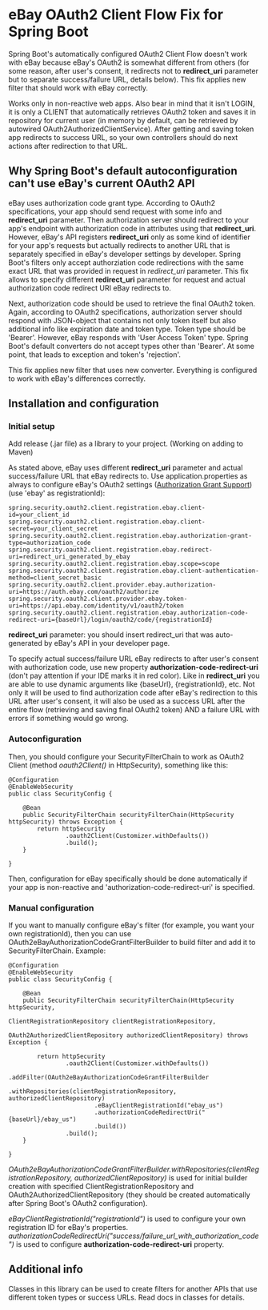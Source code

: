 # eBay OAuth2 Client Flow Fix for Spring Boot
Spring Boot's automatically configured OAuth2 Client Flow doesn't work with eBay because eBay's OAuth2 is somewhat different from others (for some reason, after user's consent, it redirects not to **redirect_uri** parameter but to separate success/failure URL, details below). This fix applies new filter that should work with eBay correctly.

Works only in non-reactive web apps. Also bear in mind that it isn't LOGIN, it is only a CLIENT that automatically retrieves OAuth2 token and saves it in repository for current user (in memory by default, can be retrieved by autowired OAuth2AuthorizedClientService). 
After getting and saving token app redirects to success URL, so your own controllers should do next actions after redirection to that URL.

## Why Spring Boot's default autoconfiguration can't use eBay's current OAuth2 API
eBay uses authorization code grant type. According to OAuth2 specifications, your app should send request with some info and **redirect_uri** parameter. Then authorization server should redirect to your app's endpoint with authorization code in attributes using that **redirect_uri**.
However, eBay's API registers **redirect_uri** only as some kind of identifier for your app's requests but actually redirects to another URL that is separately specified in eBay's developer settings by developer. Spring Boot's filters only accept
authorziation code redirections with the same exact URL that was provided in request in *redirect_uri* parameter. This fix allows to specify different **redirect_uri** parameter for request and actual authorization code redirect URI eBay redirects to.

Next, authorization code should be used to retrieve the final OAuth2 token. Again, according to OAuth2 specifications, authorization server should respond with JSON-object that contains not only token itself but also additional info like expiration date and token type. Token type should be 'Bearer'. However, eBay responds with 'User Access Token' type. Spring Boot's default converters do not accept types other than 'Bearer'. At some point, that leads to exception and token's 'rejection'.

This fix applies new filter that uses new converter. Everything is configured to work with eBay's differences correctly.

## Installation and configuration
### Initial setup
Add release (.jar file) as a library to your project. (Working on adding to Maven)

As stated above, eBay uses different **redirect_uri** parameter and actual success/failure URL that eBay redirects to. Use application.properties as always to configure eBay's OAuth2 settings ([Authorization Grant Support](https://docs.spring.io/spring-security/reference/servlet/oauth2/client/authorization-grants.html)) (use 'ebay' as registrationId):
```
spring.security.oauth2.client.registration.ebay.client-id=your_client_id
spring.security.oauth2.client.registration.ebay.client-secret=your_client_secret
spring.security.oauth2.client.registration.ebay.authorization-grant-type=authorization_code
spring.security.oauth2.client.registration.ebay.redirect-uri=redirect_uri_generated_by_ebay
spring.security.oauth2.client.registration.ebay.scope=scope
spring.security.oauth2.client.registration.ebay.client-authentication-method=client_secret_basic
spring.security.oauth2.client.provider.ebay.authorization-uri=https://auth.ebay.com/oauth2/authorize
spring.security.oauth2.client.provider.ebay.token-uri=https://api.ebay.com/identity/v1/oauth2/token
spring.security.oauth2.client.registration.ebay.authorization-code-redirect-uri={baseUrl}/login/oauth2/code/{registrationId}
```
**redirect_uri** parameter: you should insert redirect_uri that was auto-generated by eBay's API in your developer page. 

To specify actual success/failure URL eBay redirects to after user's consent with authorization code, use new property **authorization-code-redirect-uri** (don't pay attention if your IDE marks it in red color). Like in **redirect_uri** you are able to use dynamic arguments like {baseUrl}, {registrationId}, etc. Not only it will be used to find authorization code after eBay's redirection to this URL after user's consent, it will also be used as a success URL after the entire flow (retrieving and saving final OAuth2 token) AND a failure URL with errors if something would go wrong.

### Autoconfiguration
Then, you should configure your SecurityFilterChain to work as OAuth2 Client (method *oauth2Client()* in HttpSecurity), something like this:
```
@Configuration
@EnableWebSecurity
public class SecurityConfig {

    @Bean
    public SecurityFilterChain securityFilterChain(HttpSecurity httpSecurity) throws Exception {
        return httpSecurity
                .oauth2Client(Customizer.withDefaults())
                .build();
    }

}
```
Then, configuration for eBay specifically should be done automatically if your app is non-reactive and 'authorization-code-redirect-uri' is specified.

### Manual configuration
If you want to manually configure eBay's filter (for example, you want your own registrationId), then you can use OAuth2eBayAuthorizationCodeGrantFilterBuilder to build filter and add it to SecurityFilterChain. Example:
```
@Configuration
@EnableWebSecurity
public class SecurityConfig {

    @Bean
    public SecurityFilterChain securityFilterChain(HttpSecurity httpSecurity,
                                                   ClientRegistrationRepository clientRegistrationRepository,
                                                   OAuth2AuthorizedClientRepository authorizedClientRepository) throws Exception {

        return httpSecurity
                .oauth2Client(Customizer.withDefaults())
                .addFilter(OAuth2eBayAuthorizationCodeGrantFilterBuilder
                        .withRepositories(clientRegistrationRepository, authorizedClientRepository)
                        .eBayClientRegistrationId("ebay_us")
                        .authorizationCodeRedirectUri("{baseUrl}/ebay_us")
                        .build())
                .build();
    }

}
```
*OAuth2eBayAuthorizationCodeGrantFilterBuilder.withRepositories(clientRegistrationRepository, authorizedClientRepository)* is used for initial builder creation with specified ClientRegistrationRepository and OAuth2AuthorizedClientRepository (they should be created automatically after Spring Boot's OAuth2 configuration). 

*eBayClientRegistrationId("registrationId")* is used to configure your own registration ID for eBay's properties. *authorizationCodeRedirectUri("success/failure_url_with_authorization_code")* is used to configure **authorization-code-redirect-uri** property.

## Additional info
Classes in this library can be used to create filters for another APIs that use different token types or success URLs. Read docs in classes for details.
